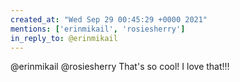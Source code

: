 ```yaml
---
created_at: "Wed Sep 29 00:45:29 +0000 2021"
mentions: ['erinmikail', 'rosiesherry']
in_reply_to: @erinmikail
---
```


@erinmikail @rosiesherry That's so cool! I love that!!!